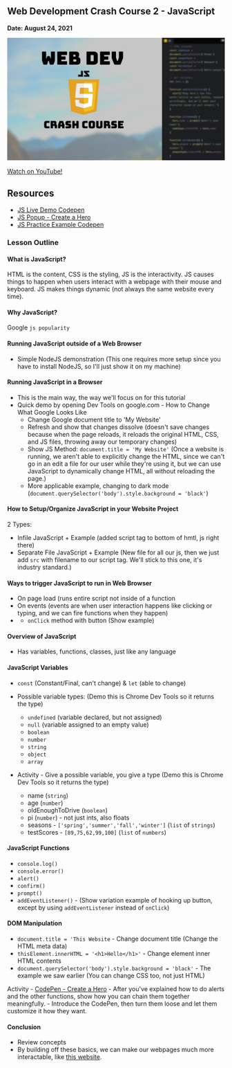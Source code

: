 ## Web Development Crash Course 2 - JavaScript

**Date: August 24, 2021**

![Cover Photo](./cover-photo.png)

[Watch on YouTube!](https://youtu.be/UJC2Gyaxd_s)

## Resources

- [JS Live Demo Codepen](https://codepen.io/brighambandersen/pen/xxdQRGw)
- [JS Popup - Create a Hero](https://codepen.io/brighambandersen/pen/QWgZgMx)
- [JS Practice Example Codepen](https://codepen.io/brighambandersen/pen/OJmaWxL)

### Lesson Outline

#### What is JavaScript?

HTML is the content, CSS is the styling, JS is the interactivity. JS causes things to happen when users interact with a webpage with their mouse and keyboard. JS makes things dynamic (not always the same website every time).

#### Why JavaScript?

Google `js popularity`

#### Running JavaScript outside of a Web Browser

- Simple NodeJS demonstration (This one requires more setup since you have to install NodeJS, so I'll just show it on my machine)

#### Running JavaScript in a Browser

- This is the main way, the way we'll focus on for this tutorial
- Quick demo by opening Dev Tools on google.com - How to Change What Google Looks Like
  - Change Google document title to 'My Website'
  - Refresh and show that changes dissolve (doesn't save changes because when the page reloads, it reloads the original HTML, CSS, and JS files, throwing away our temporary changes)
  - Show JS Method: `document.title = 'My Website'` (Once a website is running, we aren't able to explicitly change the HTML, since we can't go in an edit a file for our user while they're using it, but we can use JavaScript to dynamically change HTML, all without reloading the page.)
  - More applicable example, changing to dark mode (`document.querySelector('body').style.background = 'black'`)

#### How to Setup/Organize JavaScript in your Website Project

2 Types:

- Infile JavaScript + Example (added script tag to bottom of hmtl, js right there)
- Separate File JavaScript + Example (New file for all our js, then we just add `src` with filename to our script tag. We'll stick to this one, it's industry standard.)

#### Ways to trigger JavaScript to run in Web Browser

- On page load (runs entire script not inside of a function
- On events (events are when user interaction happens like clicking or typing, and we can fire functions when they happen)
- - `onClick` method with button (Show example)

#### Overview of JavaScript

- Has variables, functions, classes, just like any language

#### JavaScript Variables

- `const` (Constant/Final, can't change) & `let` (able to change)
- Possible variable types: (Demo this is Chrome Dev Tools so it returns the type)

  - `undefined` (variable declared, but not assigned)
  - `null` (variable assigned to an empty value)
  - `boolean`
  - `number`
  - `string`
  - `object`
  - `array`

- Activity - Give a possible variable, you give a type (Demo this is Chrome Dev Tools so it returns the type)
  - name (`string`)
  - age (`number`)
  - oldEnoughToDrive (`boolean`)
  - pi (`number`) - not just ints, also floats
  - seasons - `['spring','summer','fall','winter']` (`list` of `strings`)
  - testScores - `[89,75,62,99,100]` (`list` of `numbers`)

#### JavaScript Functions

- `console.log()`
- `console.error()`
- `alert()`
- `confirm()`
- `prompt()`
- `addEventListener()` - (Show variation example of hooking up button, except by using `addEventListener` instead of `onClick`)

#### DOM Manipulation

- `document.title = 'This Website` - Change document title (Change the HTML meta data)
- `thisElement.innerHTML = '<h1>Hello</h1>'` - Change element inner HTML contents
- `document.querySelector('body').style.background = 'black'` - The example we saw earlier (You can change CSS too, not just HTML)

Activity - [CodePen - Create a Hero](https://codepen.io/brighambandersen/pen/QWgZgMx) - After you've explained how to do alerts and the other functions, show how you can chain them together meaningfully. - Introduce the CodePen, then turn them loose and let them customize it how they want.

#### Conclusion

- Review concepts
- By building off these basics, we can make our webpages much more interactable, like [this website](https://codepen.io/wesbos/pen/evsuw?editors=1000).
